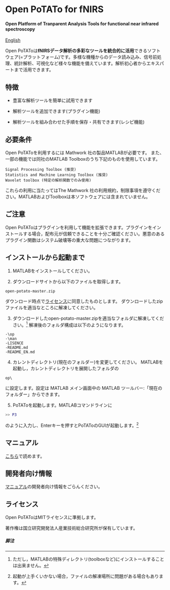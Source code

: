 # Open PoTATo for fNIRS
#### Open Platform of Tranparent Analysis Tools for functional near infrared spectroscopy

[English](/README_EN.md)



Open PoTAToは**fNIRSデータ解析の多彩なツールを統合的に活用**できるソフトウェア(=プラットフォーム)です。多様な機種からのデータ読み込み、信号前処理、統計解析、可視化など様々な機能を備えています。解析初心者からエキスパートまで活用できます。



## 特徴

* 豊富な解析ツールを簡単に試用できます

* 解析ツールを追加できます(プラグイン機能)

* 解析ツールを組み合わせた手順を保存・共有できます(レシピ機能)



## 必要条件

Open PoTAToを利用するには Mathwork 社の製品MATLABが必要です。
また、一部の機能では同社のMATLAB Toolboxのうち下記のものを使用しています。

```
Signal Processing Toolbox (推奨)
Statistics and Machine Learning Toolbox (推奨)
Wavelet toolbox (特定の解析関数でのみ使用)
```
これらの利用に当たってはThe Mathwork 社の利用規約，制限事項を遵守ください。MATLABおよびToolboxは本ソフトウェアには含まれていません。



## ご注意

Open PoTAToはプラグインを利用して機能を拡張できます。プラグインをインストールする場合，配布元が信頼できることを十分ご確認ください。悪意のあるプラグイン関数はシステム破壊等の重大な問題につながります。



## インストールから起動まで

1. MATLABをインストールしてください。

2. ダウンロードサイトから以下のファイルを取得します。
```
open-potato-master.zip
```
ダウンロード時点で[ライセンス](LICENCE)に同意したものとします。
ダウンロードしたzipファイルを適当なところに解凍してください。

3. ダウンロードしたopen-potato-master.zipを適当なフォルダに解凍してください。[^1] 
解凍後のフォルダ構成は以下のようになります。
```
-\op
-\man
-LISENCE
-README.md
-README_EN.md
```

4. カレントディレクトリ(現在のフォルダー)を変更してください。
MATLABを起動し，カレントディレクトリを展開したフォルダの
```
op\
```
に設定します。設定は MATLAB メイン画面中の MATLAB ツールバー:「現在のフォルダー」からできます。

5. PoTAToを起動します。MATLABコマンドラインに
``` matlab
>> P3
```
のように入力し、Enterキーを押すとPoTAToのGUIが起動します。[^2]



## マニュアル

[こちら](op/html/ja/index.md)で読めます。



## 開発者向け情報

[マニュアル](op/html/ja/index.md)の開発者向け情報をごらんください。

 

## ライセンス

Open PoTAToはMITライセンスに準拠します。

著作権は国立研究開発法人産業技術総合研究所が保有しています。



##### 脚注

[^1]: ただし，MATLABの特殊ディレクトリ(toolboxなど)にインストールすることは出来ません。
[^2]:  起動が上手くいかない場合，ファイルの解凍場所に問題がある場合もあります。



